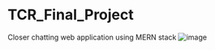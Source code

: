 # TCR_Final_Project

Closer chatting web application using MERN stack
![image](https://github.com/Sumitdubey2255/TCR_Final_Project/assets/126314171/7167d980-f4a0-42f7-9171-0a443813d3ca)
